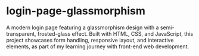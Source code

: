 # login-page-glassmorphism
A modern login page featuring a glassmorphism design with a semi-transparent, frosted-glass effect. Built with HTML, CSS, and JavaScript, this project showcases form handling, responsive layout, and interactive elements, as part of my learning journey with front-end web development.
